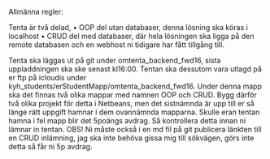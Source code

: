 Allmänna regler:

Tenta är två delad, 
•	OOP del utan databaser, denna lösning ska köras i localhost
•	CRUD del med databaser, där hela lösningen ska ligga på den remote databasen och en webhost ni tidigare har fått tillgång till.

Tenta ska läggas ut på git under omtenta_backend_fwd16, sista uppladdningen ska ske senast kl16:00.
Tentan ska dessutom vara utlagd på er ftp på icloudis under kyh_students/erStudentMapp/omtenta_backend_fwd16. 
Under denna mapp ska det finnas två olika mappar med namnen OOP och CRUD. Bygg därför två olika projekt för detta i Netbeans, men det sistnämnda är upp till er så länge rätt uppgift hamnar i dem ovannämnda mapparna.
Skulle eran tentan hamna i fel mapp blir det 5poängs avdrag. Så kontrollera detta innan ni lämnar in tentan.
OBS! Ni måste också i en md fil på git publicera länkten till en CRUD inlämning, jag ska inte behöva gissa mig till sökvägen, görs inte detta så får ni 5p avdrag.
